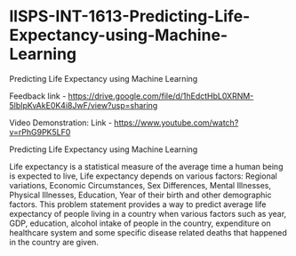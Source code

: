 # llSPS-INT-1613-Predicting-Life-Expectancy-using-Machine-Learning
Predicting Life Expectancy using Machine Learning

Feedback link - https://drive.google.com/file/d/1hEdctHbL0XRNM-5lbIpKvAkE0K4i8JwF/view?usp=sharing

Video Demonstration: Link - https://www.youtube.com/watch?v=rPhG9PK5LF0

Predicting Life Expectancy using Machine Learning

Life expectancy is a statistical measure of the average time a human being is expected to live, Life expectancy depends on various factors: Regional variations, Economic Circumstances, Sex Differences, Mental Illnesses, Physical Illnesses, Education, Year of their birth and other demographic factors. This problem statement provides a way to predict average life expectancy of people living in a country when various factors such as year, GDP, education, alcohol intake of people in the country, expenditure on healthcare system and some specific disease related deaths that happened in the country are given.
